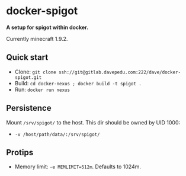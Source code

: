# docker-spigot

**A setup for spigot within docker.**

Currently minecraft 1.9.2.

## Quick start

* Clone: `git clone ssh://git@gitlab.davepedu.com:222/dave/docker-spigot.git`
* Build: `cd docker-nexus ; docker build -t spigot .`
* Run: `docker run nexus`


## Persistence

Mount `/srv/spigot/` to the host. This dir should be owned by UID 1000:

* `-v /host/path/data/:/srv/spigot/`

## Protips

* Memory limit: `-e MEMLIMIT=512m`. Defaults to 1024m.
